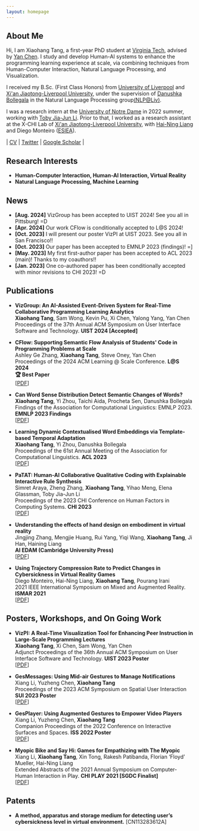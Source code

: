 ```yaml
---
layout: homepage
---
```


## About Me

Hi, I am Xiaohang Tang, a first-year PhD student at [Virginia Tech](https://www.vt.edu/), advised by [Yan Chen](https://chensivan.github.io/). I study and develop Human-AI systems to enhance the programming learning experience at scale, via combining techniques from Human-Computer Interaction, Natural Language Processing, and Visualization.   

I received my B.Sc. (First Class Honors) from [University of Liverpool](https://www.liverpool.ac.uk/) and [Xi'an Jiaotong-Liverpool University](https://www.xjtlu.edu.cn/en/), under the supervision of [Danushka Bollegala](http://danushka.net/) in the Natural Language Processing group[(NLP@Liv)](https://livnlp.github.io/).

I was a research intern at the [University of Notre Dame](https://www.nd.edu/) in 2022 summer, working with [Toby Jia-Jun Li](https://toby.li/). Prior to that, I worked as a research assistant at the X-CHI Lab of [Xi'an Jiaotong-Liverpool University](https://www.xjtlu.edu.cn/en/), with [Hai-Ning Liang](https://www.xjtlu.edu.cn/en/departments/academic-departments/school-of-advanced-technology/staff/haining-liang) and Diego Monteiro ([ESIEA](https://www.esiea.fr/en/)).

\| <a href="./assets/css/xiaohang_cv.pdf">CV</a> \| [Twitter](https://twitter.com/XiaohangTang) \| [Google Scholar](https://scholar.google.com/citations?hl=en&user=EFXD6KIAAAAJ) \|

## Research Interests

- **Human-Computer Interaction, Human-AI Interaction, Virtual Reality**
- **Natural Language Processing, Machine Learning**

## News
- **[Aug. 2024]** VizGroup has been accepted to UIST 2024! See you all in Pittsburg! =D
- **[Apr. 2024]** Our work CFlow is conditionally accepted to L@S 2024!
- **[Oct. 2023]** I will present our poster VizPI at UIST 2023. See you all in San Francisco!!
- **[Oct. 2023]** Our paper has been accepted to EMNLP 2023 (findings)! =]
- **[May. 2023]** My first first-author paper has been accepted to ACL 2023 (main)! Thanks to my coauthors!!
- **[Jan. 2023]** One co-authored paper has been conditionally accepted with minor revisions to CHI 2023! =D

## Publications
- **VizGroup: An AI-Assisted Event-Driven System for Real-Time Collaborative Programming Learning Analytics**
  <br>
  **Xiaohang Tang**, Sam Wong, Kevin Pu, Xi Chen, Yalong Yang, Yan Chen
  <br>
  Proceedings of the 37th Annual ACM Symposium on User Interface Software and Technology. **UIST 2024 [Accepted]**
  <br>
  
- **CFlow: Supporting Semantic Flow Analysis of Students' Code in Programming Problems at Scale**
  <br>
  Ashley Ge Zhang, **Xiaohang Tang**, Steve Oney, Yan Chen
  <br>
  Proceedings of the 2024 ACM Learning @ Scale Conference. **L@S 2024**
  <br>
  **🏆 Best Paper**
  <br>
  [[PDF](https://dl.acm.org/doi/abs/10.1145/3657604.3662025)]
  
- **Can Word Sense Distribution Detect Semantic Changes of Words?**
  <br>
  **Xiaohang Tang**, Yi Zhou, Taichi Aida, Procheta Sen, Danushka Bollegala
  <br>
  Findings of the Association for Computational Linguistics: EMNLP 2023. **EMNLP 2023 Findings**
  <br>
  [[PDF](https://arxiv.org/pdf/2310.10400.pdf)]
  
- **Learning Dynamic Contextualised Word Embeddings via Template-based Temporal Adaptation**
  <br>
  **Xiaohang Tang**, Yi Zhou, Danushka Bollegala
  <br>
  Proceedings of the 61st Annual Meeting of the Association for Computational Linguistics. **ACL 2023**
  <br>
  [[PDF](https://arxiv.org/pdf/2208.10734)]
  
- **PaTAT: Human-AI Collaborative Qualitative Coding with Explainable Interactive Rule Synthesis**
  <br>
  Simret Araya, Zheng Zhang, **Xiaohang Tang**, Yihao Meng, Elena Glassman, Toby Jia-Jun Li
  <br>
  Proceedings of the 2023 CHI Conference on Human Factors in Computing Systems. **CHI 2023**
  <br>
  [[PDF](http://toby.li/files/chi23b-gebreegziabher-patat.pdf)]

- **Understanding the effects of hand design on embodiment in virtual reality**
  <br>
  Jingjing Zhang, Mengjie Huang, Rui Yang, Yiqi Wang, **Xiaohang Tang**, Ji Han, Haining Liang
  <br>
  **AI EDAM (Cambridge University Press)**
  <br>
  [[PDF](https://www.cambridge.org/core/services/aop-cambridge-core/content/view/CB88EFDCB5A7F1DA5416DFCB4D628E4E/S0890060423000045a.pdf/understanding-the-effects-of-hand-design-on-embodiment-in-virtual-reality.pdf)]

- **Using Trajectory Compression Rate to Predict Changes in Cybersickness in Virtual Reality Games**
  <br>
  Diego Monteiro, Hai-Ning Liang, **Xiaohang Tang**, Pourang Irani
  <br>
  2021 IEEE International Symposium on Mixed and Augmented Reality. **ISMAR 2021**
  <br>
  [[PDF](https://arxiv.org/pdf/2108.09538.pdf)]

## Posters, Workshops, and On Going Work
- **VizPI: A Real-Time Visualization Tool for Enhancing Peer Instruction in Large-Scale Programming Lectures**
  <br>
  **Xiaohang Tang**, Xi Chen, Sam Wong, Yan Chen
  <br>
  Adjunct Proceedings of the 36th Annual ACM Symposium on User Interface Software and Technology. **UIST 2023 Poster**
  <br>
  [[PDF](https://dl.acm.org/doi/10.1145/3586182.3616632)]
  
- **GesMessages: Using Mid-air Gestures to Manage Notifications**
  <br>
  Xiang Li, Yuzheng Chen, **Xiaohang Tang**
  <br>
  Proceedings of the 2023 ACM Symposium on Spatial User Interaction **SUI 2023 Poster**
  <br>
  [[PDF](https://dl.acm.org/doi/pdf/10.1145/3607822.3618023)]
  
- **GesPlayer: Using Augmented Gestures to Empower Video Players**
  <br>
  Xiang Li, Yuzheng Chen, **Xiaohang Tang**
  <br>
  Companion Proceedings of the 2022 Conference on Interactive Surfaces and Spaces. **ISS 2022 Poster**
  <br>
  [[PDF](https://arxiv.org/pdf/2210.11994.pdf)]
  
- **Myopic Bike and Say Hi: Games for Empathizing with The Myopic**
  <br>
  Xiang Li, **Xiaohang Tang**, Xin Tong, Rakesh Patibanda, Florian ‘Floyd’ Mueller, Hai-Ning Liang
  <br>
  Extended Abstracts of the 2021 Annual Symposium on Computer-Human Interaction in Play. **CHI PLAY 2021 [SGDC Finalist]**
  <br>
  [[PDF](https://arxiv.org/pdf/2109.05292.pdf)]

## Patents

- **A method, apparatus and storage medium for detecting user’s cybersickness level in virtual environment.** [CN113283612A]

